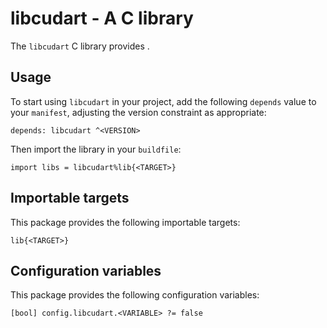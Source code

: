 # libcudart - A C library

The `libcudart` C library provides <SUMMARY-OF-FUNCTIONALITY>.


## Usage

To start using `libcudart` in your project, add the following `depends`
value to your `manifest`, adjusting the version constraint as appropriate:

```
depends: libcudart ^<VERSION>
```

Then import the library in your `buildfile`:

```
import libs = libcudart%lib{<TARGET>}
```


## Importable targets

This package provides the following importable targets:

```
lib{<TARGET>}
```

<DESCRIPTION-OF-IMPORTABLE-TARGETS>


## Configuration variables

This package provides the following configuration variables:

```
[bool] config.libcudart.<VARIABLE> ?= false
```

<DESCRIPTION-OF-CONFIG-VARIABLES>
